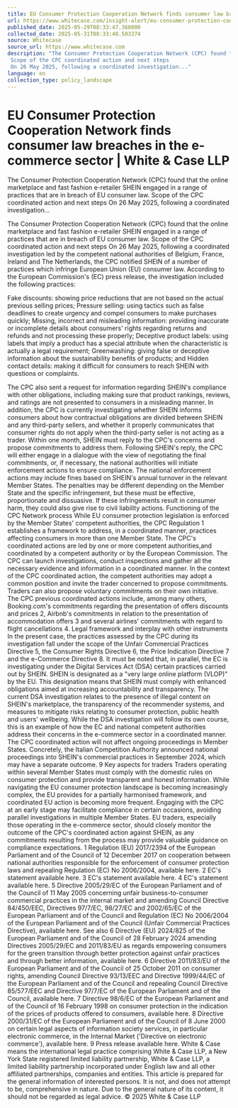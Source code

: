 ```yaml
---
title: EU Consumer Protection Cooperation Network finds consumer law breaches in the e-commerce sector | White & Case LLP
url: https://www.whitecase.com/insight-alert/eu-consumer-protection-cooperation-network-finds-consumer-law-breaches-e-commerce
published_date: 2025-05-29T08:33:47.368000
collected_date: 2025-05-31T08:33:48.503374
source: Whitecase
source_url: https://www.whitecase.com
description: "The Consumer Protection Cooperation Network (CPC) found that the online marketplace and fast fashion e-retailer SHEIN engaged in a range of practices that are in breach of EU consumer law. 
 Scope of the CPC coordinated action and next steps 
 On 26 May 2025, following a coordinated investigation..."
language: en
collection_type: policy_landscape
---
```


# EU Consumer Protection Cooperation Network finds consumer law breaches in the e-commerce sector | White & Case LLP

The Consumer Protection Cooperation Network (CPC) found that the online marketplace and fast fashion e-retailer SHEIN engaged in a range of practices that are in breach of EU consumer law. 
 Scope of the CPC coordinated action and next steps 
 On 26 May 2025, following a coordinated investigation...

The Consumer Protection Cooperation Network (CPC) found that the online marketplace and fast fashion e-retailer SHEIN engaged in a range of practices that are in breach of EU consumer law. 
 Scope of the CPC coordinated action and next steps 
 On 26 May 2025, following a coordinated investigation led by the competent national authorities of Belgium, France, Ireland and The Netherlands, the CPC notified SHEIN of a number of practices which infringe European Union (EU) consumer law. According to the European Commission's (EC) press release, the investigation included the following practices: 
 
 Fake discounts: showing price reductions that are not based on the actual previous selling prices; 
 Pressure selling: using tactics such as false deadlines to create urgency and compel consumers to make purchases quickly; 
 Missing, incorrect and misleading information: providing inaccurate or incomplete details about consumers' rights regarding returns and refunds and not processing these properly; 
 Deceptive product labels: using labels that imply a product has a special attribute when the characteristic is actually a legal requirement; 
 Greenwashing: giving false or deceptive information about the sustainability benefits of products; and 
 Hidden contact details: making it difficult for consumers to reach SHEIN with questions or complaints. 
 
 The CPC also sent a request for information regarding SHEIN's compliance with other obligations, including making sure that product rankings, reviews, and ratings are not presented to consumers in a misleading manner. In addition, the CPC is currently investigating whether SHEIN informs consumers about how contractual obligations are divided between SHEIN and any third-party sellers, and whether it properly communicates that consumer rights do not apply when the third-party seller is not acting as a trader. 
 Within one month, SHEIN must reply to the CPC's concerns and propose commitments to address them. Following SHEIN's reply, the CPC will either engage in a dialogue with the view of negotiating the final commitments, or, if necessary, the national authorities will initiate enforcement actions to ensure compliance. The national enforcement actions may include fines based on SHEIN's annual turnover in the relevant Member States. The penalties may be different depending on the Member State and the specific infringement, but these must be effective, proportionate and dissuasive. If these infringements result in consumer harm, they could also give rise to civil liability actions. 
 Functioning of the CPC Network process 
 While EU consumer protection legislation is enforced by the Member States' competent authorities, the CPC Regulation 1 establishes a framework to address, in a coordinated manner, practices affecting consumers in more than one Member State. The CPC's coordinated actions are led by one or more competent authorities,and coordinated by a competent authority or by the European Commission. 
 The CPC can launch investigations, conduct inspections and gather all the necessary evidence and information in a coordinated manner. In the context of the CPC coordinated action, the competent authorities may adopt a common position and invite the trader concerned to propose commitments. Traders can also propose voluntary commitments on their own initiative. 
 The CPC previous coordinated actions include, among many others, Booking.com's commitments regarding the presentation of offers discounts and prices 2, Airbnb's commitments in relation to the presentation of accommodation offers 3 and several airlines' commitments with regard to flight cancellations 4. 
 Legal framework and interplay with other instruments 
 In the present case, the practices assessed by the CPC during its investigation fall under the scope of the Unfair Commercial Practices Directive 5, the Consumer Rights Directive 6, the Price Indication Directive 7 and the e-Commerce Directive 8. 
 It must be noted that, in parallel, the EC is investigating under the Digital Services Act (DSA) certain practices carried out by SHEIN. SHEIN is designated as a "very large online platform (VLOP)" by the EU. This designation means that SHEIN must comply with enhanced obligations aimed at increasing accountability and transparency. The current DSA investigation relates to the presence of illegal content on SHEIN's marketplace, the transparency of the recommender systems, and measures to mitigate risks relating to consumer protection, public health and users' wellbeing. While the DSA investigation will follow its own course, this is an example of how the EC and national competent authorities address their concerns in the e-commerce sector in a coordinated manner. 
 The CPC coordinated action will not affect ongoing proceedings in Member States. Concretely, the Italian Competition Authority announced national proceedings into SHEIN's commercial practices in September 2024, which may have a separate outcome. 9 
 Key aspects for traders 
 Traders operating within several Member States must comply with the domestic rules on consumer protection and provide transparent and honest information. While navigating the EU consumer protection landscape is becoming increasingly complex, the EU provides for a partially harmonised framework, and coordinated EU action is becoming more frequent. Engaging with the CPC at an early stage may facilitate compliance in certain occasions, avoiding parallel investigations in multiple Member States. 
 EU traders, especially those operating in the e-commerce sector, should closely monitor the outcome of the CPC's coordinated action against SHEIN, as any commitments resulting from the process may provide valuable guidance on compliance expectations. 
 1 Regulation (EU) 2017/2394 of the European Parliament and of the Council of 12 December 2017 on cooperation between national authorities responsible for the enforcement of consumer protection laws and repealing Regulation (EC) No 2006/2004, available here. 2 EC's statement available here. 3 EC's statement available here. 4 EC's statement available here. 5 Directive 2005/29/EC of the European Parliament and of the Council of 11 May 2005 concerning unfair business-to-consumer commercial practices in the internal market and amending Council Directive 84/450/EEC, Directives 97/7/EC, 98/27/EC and 2002/65/EC of the European Parliament and of the Council and Regulation (EC) No 2006/2004 of the European Parliament and of the Council (Unfair Commercial Practices Directive), available here. See also 6 Directive (EU) 2024/825 of the European Parliament and of the Council of 28 February 2024 amending Directives 2005/29/EC and 2011/83/EU as regards empowering consumers for the green transition through better protection against unfair practices and through better information, available here. 6 Directive 2011/83/EU of the European Parliament and of the Council of 25 October 2011 on consumer rights, amending Council Directive 93/13/EEC and Directive 1999/44/EC of the European Parliament and of the Council and repealing Council Directive 85/577/EEC and Directive 97/7/EC of the European Parliament and of the Council, available here. 7 Directive 98/6/EC of the European Parliament and of the Council of 16 February 1998 on consumer protection in the indication of the prices of products offered to consumers, available here. 8 Directive 2000/31/EC of the European Parliament and of the Council of 8 June 2000 on certain legal aspects of information society services, in particular electronic commerce, in the Internal Market ('Directive on electronic commerce'), available here. 9 Press release available here. 
 White &amp; Case means the international legal practice comprising White &amp; Case LLP, a New York State registered limited liability partnership, White &amp; Case LLP, a limited liability partnership incorporated under English law and all other affiliated partnerships, companies and entities. 
 This article is prepared for the general information of interested persons. It is not, and does not attempt to be, comprehensive in nature. Due to the general nature of its content, it should not be regarded as legal advice. 
 © 2025 White &amp; Case LLP